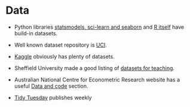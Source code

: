 Data
====

- Python libraries [statsmodels, sci-learn and seaborn](https://kolesnikov.ga/Datasets_in_Python/)
and [R itself](https://stat.ethz.ch/R-manual/R-devel/library/datasets/html/00Index.html) have 
build-in datasets.

- Well known dataset repository is [UCI](http://archive.ics.uci.edu/ml/datasets.html).

- [Kaggle](https://www.kaggle.com/datasets) obviously has plenty of datasets. 

- Sheffield University made a good  listing of [datasets for teaching](https://www.sheffield.ac.uk/mash/data).

- Australian National Centre for Econometric Research website has 
  a useful [Data and code](http://www.ncer.edu.au/resources/data-and-code.php)
  section. 

- [Tidy Tuesday](https://github.com/rfordatascience/tidytuesday#datasets) publishes weekly 